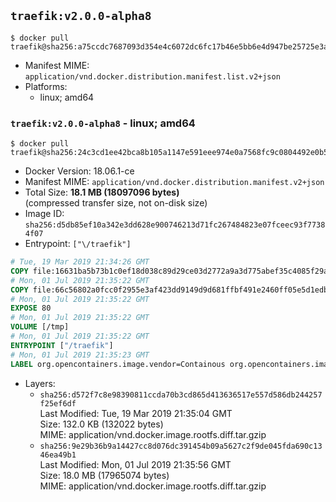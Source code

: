 ## `traefik:v2.0.0-alpha8`

```console
$ docker pull traefik@sha256:a75ccdc7687093d354e4c6072dc6fc17b46e5bb6e4d947be25725e3a84409f35
```

-	Manifest MIME: `application/vnd.docker.distribution.manifest.list.v2+json`
-	Platforms:
	-	linux; amd64

### `traefik:v2.0.0-alpha8` - linux; amd64

```console
$ docker pull traefik@sha256:24c3cd1ee42bca8b105a1147e591eee974e0a7568fc9c0804492e0b56a5608ff
```

-	Docker Version: 18.06.1-ce
-	Manifest MIME: `application/vnd.docker.distribution.manifest.v2+json`
-	Total Size: **18.1 MB (18097096 bytes)**  
	(compressed transfer size, not on-disk size)
-	Image ID: `sha256:d5db85ef10a342e3dd628e900746213d71fc267484823e07fceec93f77384f07`
-	Entrypoint: `["\/traefik"]`

```dockerfile
# Tue, 19 Mar 2019 21:34:26 GMT
COPY file:16631ba5b73b1c0ef18d038c89d29ce03d2772a9a3d775abef35c4085f29a3bf in /etc/ssl/certs/ 
# Mon, 01 Jul 2019 21:35:22 GMT
COPY file:66c56802a0fcc0f2955e3af423dd9149d9d681ffbf491e2460ff05e5d1edbfb0 in / 
# Mon, 01 Jul 2019 21:35:22 GMT
EXPOSE 80
# Mon, 01 Jul 2019 21:35:22 GMT
VOLUME [/tmp]
# Mon, 01 Jul 2019 21:35:22 GMT
ENTRYPOINT ["/traefik"]
# Mon, 01 Jul 2019 21:35:23 GMT
LABEL org.opencontainers.image.vendor=Containous org.opencontainers.image.url=https://traefik.io org.opencontainers.image.title=Traefik org.opencontainers.image.description=A modern reverse-proxy org.opencontainers.image.version=v2.0.0-alpha8 org.opencontainers.image.documentation=https://docs.traefik.io
```

-	Layers:
	-	`sha256:d572f7c8e98390811ccda70b3cd865d413636517e557d586db244257f25ef6df`  
		Last Modified: Tue, 19 Mar 2019 21:35:04 GMT  
		Size: 132.0 KB (132022 bytes)  
		MIME: application/vnd.docker.image.rootfs.diff.tar.gzip
	-	`sha256:9e29b36b9a14427cc8d076dc391454b09a5627c2f9de045fda690c1346ea49b1`  
		Last Modified: Mon, 01 Jul 2019 21:35:56 GMT  
		Size: 18.0 MB (17965074 bytes)  
		MIME: application/vnd.docker.image.rootfs.diff.tar.gzip
